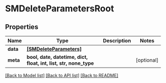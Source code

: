 # SMDeleteParametersRoot


## Properties
Name | Type | Description | Notes
------------ | ------------- | ------------- | -------------
**data** | [**[SMDeleteParameters]**](SMDeleteParameters.md) |  | 
**meta** | **bool, date, datetime, dict, float, int, list, str, none_type** |  | [optional] 

[[Back to Model list]](../README.md#documentation-for-models) [[Back to API list]](../README.md#documentation-for-api-endpoints) [[Back to README]](../README.md)


